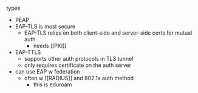 
types
- PEAP 
- EAP-TLS is most secure
	- EAP-TLS relies on both client-side and server-side certs for mutual auth
		- needs [[PKI]]
- EAP-TTLS
	- supports other auth protocols in TLS tunnel
	- only requires certificate on the auth server
- can use EAP w federation
	- often w [[RADIUS]] and 802.1x auth method
		- this is eduroam
